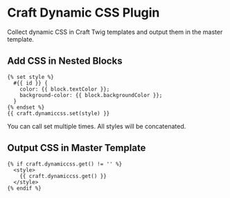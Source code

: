 # Craft Dynamic CSS Plugin

Collect dynamic CSS in Craft Twig templates and output them in the master template.

## Add CSS in Nested Blocks

```twig
{% set style %}
  #{{ id }} {
    color: {{ block.textColor }};
    background-color: {{ block.backgroundColor }};
  }
{% endset %}
{{ craft.dynamiccss.set(style) }}
```

You can call set multiple times. All styles will be concatenated.

## Output CSS in Master Template

```twig
{% if craft.dynamiccss.get() != '' %}
  <style>
    {{ craft.dynamiccss.get() }}
  </style>
{% endif %}
```
